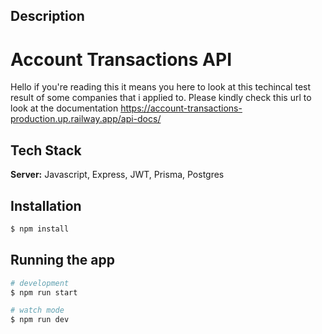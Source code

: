 ## Description

# Account Transactions API

Hello if you're reading this it means you here to look at this techincal test result of some companies that i applied to. Please kindly check this url to look at the documentation https://account-transactions-production.up.railway.app/api-docs/

## Tech Stack

**Server:** Javascript, Express, JWT, Prisma, Postgres

## Installation

```bash
$ npm install
```

## Running the app

```bash
# development
$ npm run start

# watch mode
$ npm run dev

```
